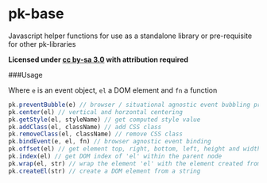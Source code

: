 pk-base
========

Javascript helper functions for use as a standalone library or pre-requisite for other pk-libraries

**Licensed under [cc by-sa 3.0](http://creativecommons.org/licenses/by-sa/3.0/) with attribution required**


###Usage

Where `e` is an event object, `el` a DOM element and `fn` a function

```javascript
pk.preventBubble(e) // browser / situational agnostic event bubbling prevention
pk.center(el) // vertical and horzontal centering
pk.getStyle(el, styleName) // get computed style value
pk.addClass(el, className) // add CSS class
pk.removeClass(el, className) // remove CSS class
pk.bindEvent(e, el, fn) // browser agnostic event binding
pk.offset(el) // get element top, right, bottom, left, height and width values
pk.index(el) // get DOM index of 'el' within the parent node
pk.wrap(el, str) // wrap the element 'el' with the element created from 'str'
pk.createEl(str) // create a DOM element from a string
```
